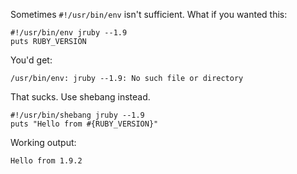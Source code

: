
Sometimes `#!/usr/bin/env` isn't sufficient. What if you wanted this:

    #!/usr/bin/env jruby --1.9
    puts RUBY_VERSION

You'd get:

    /usr/bin/env: jruby --1.9: No such file or directory

That sucks. Use shebang instead.

    #!/usr/bin/shebang jruby --1.9
    puts "Hello from #{RUBY_VERSION}"

Working output:

    Hello from 1.9.2

